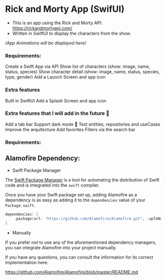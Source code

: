 # Rick and Morty App (SwifUI)

- This is an app using the Rick and Morty API: https://rickandmortyapi.com/ 
- Written in SwiftUI to display the characters from the show.

/*App Animations will be displayed here*/


###  Requirements:

Create a Swift App via API
Show list of characters (show: image, name, status, species)
Show character detail (show: image, name, status, species, type, gender)
Add a Launch Screen and app icon

###  Extra features

Built in SwiftUI
Add a Splash Screen and app icon

###  Extra features that I will add in the future 🚀

Add a tab bar
Support dark mode 🌙
Test entities, repositories and useCases
Improve the arquitecture
Add favorites 
Filters via the search bar


###  Requirements:

## Alamofire Dependency:

- Swift Package Manager

The [Swift Package Manager](https://swift.org/package-manager/) is a tool for automating the distribution of Swift code and is integrated into the `swift` compiler. 

Once you have your Swift package set up, adding Alamofire as a dependency is as easy as adding it to the `dependencies` value of your `Package.swift`.

```swift
dependencies: [
    .package(url: "https://github.com/Alamofire/Alamofire.git", .upToNextMajor(from: "5.6.1"))
]
```

- Manually

If you prefer not to use any of the aforementioned dependency managers, you can integrate Alamofire into your project manually.

If you have any questions, you can consult the information for its correct implementation here:

https://github.com/Alamofire/Alamofire/blob/master/README.md





